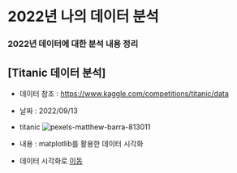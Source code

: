 # 2022년 나의 데이터 분석 
### 2022년 데이터에 대한 분석 내용 정리

## [Titanic 데이터 분석]
  * 데이터 참조 : https://www.kaggle.com/competitions/titanic/data
  * 날짜 : 2022/09/13
  * titanic
  ![pexels-matthew-barra-813011](https://user-images.githubusercontent.com/57980370/189792307-639d4d5f-cf34-4947-9ec0-54e5b08e7080.jpg)

  * 내용 : matplotlib를 활용한 데이터 시각화
  * 데이터 시각화로 [이동](./notebook7c6a119a77.ipynb)
  
